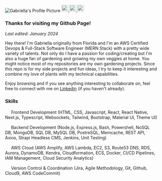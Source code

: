 
<img align="center" alt="Gabriella's Profile Picture" src="https://i.imgur.com/hwjm35J.png" />


<a href="[https://medium.com/@gabriella_88194](https://medium.com/@gaschecher)">
  <img alt="Gabriella's Medium" width="22px" src="https://play-lh.googleusercontent.com/hB9t3Z-mi284_49HA3nAuhO-W5Cyhje7r2P9McdgORoVCd-0SV54c12NMQWLHnqALw" />
</a>

<a href="https://github.com/gaschecher">
  <img alt="Gabriella's Github" width="22px" src="https://cdn.jsdelivr.net/npm/simple-icons@v3/icons/github.svg" />
</a>

<a href="https://linkedin.com/in/gaschecher/">
  <img  alt="Gabriella's Linkdein" width="22px" src="https://cdn.jsdelivr.net/npm/simple-icons@v3/icons/linkedin.svg" />
</a>


<br />




### Thanks for visiting my Github Page!
_Last edited: January 2024_

Hey there! I'm Gabriella originally from Florida and I'm an AWS Certified Devops & Full-Stack Software Engineer (MERN Stack) with a  pretty wide variety of talents. Not only do I have a passion for coding/creating but I'm also a huge fan of gardening and growing my own veggies at home. You might notice most of my repositories are my own gardening projects. Since this repo is for my side projects and fun ideas, I try to keep it interesting and combine my love of plants with my technical capabilities. 

Enjoy browsing and if you see anything interesting to collaborate on, feel free to connect with me on [Linkedin](https://www.linkedin.com/in/gaschecher/) (if you haven't already).

### Skills


<img width="16px" src="https://static.vecteezy.com/system/resources/previews/006/059/254/original/black-check-mark-icon-tick-symbol-in-black-color-illustration-for-web-mobile-and-concept-design-free-vector.jpg"/> Frontend Development (HTML, CSS, 
Javascript, React, React Native, 
Next.js, Typescript, Websockets, 
Tailwind, Bootstrap, Material UI, 
Theme UI) 

<img width="16px" src="https://static.vecteezy.com/system/resources/previews/006/059/254/original/black-check-mark-icon-tick-symbol-in-black-color-illustration-for-web-mobile-and-concept-design-free-vector.jpg"/> Backend Development (Node.js, Express.js, Bash, 
Powershell, 
NoSQL DB, MongoDB, SQL DB, MySQL DB, PostreSQL, Memcache,
REST API, Axios, Strapi Headless 
CMS, Jenkins, Unit Testing) 

<img width="16px" src="https://static.vecteezy.com/system/resources/previews/006/059/254/original/black-check-mark-icon-tick-symbol-in-black-color-illustration-for-web-mobile-and-concept-design-free-vector.jpg"/> AWS Cloud (AWS Amplify, AWS 
Lambda, EC2, S3, Route53 DNS, RDS, Aurora, DynamoDB, Kendra, Cloudformation, ECS, Docker, CI/CD Pipelines, IAM Management, Cloud Security Analytics) 

<img width="16px" src="https://static.vecteezy.com/system/resources/previews/006/059/254/original/black-check-mark-icon-tick-symbol-in-black-color-illustration-for-web-mobile-and-concept-design-free-vector.jpg"/> Version Control & Coordination (Jira, Agile Methodology,
Git, Github, Cloud9, AWS CodeCommit) 


